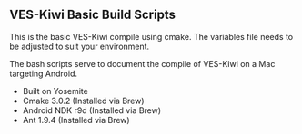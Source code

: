 ## VES-Kiwi Basic Build Scripts

This is the basic VES-Kiwi compile using cmake. The variables file needs to be adjusted to suit your environment.

The bash scripts serve to document the compile of VES-Kiwi on a Mac targeting Android.

   * Built on Yosemite
   * Cmake 3.0.2 (Installed via Brew)
   * Android NDK r9d (Installed via Brew)
   * Ant 1.9.4 (Installed via Brew)
